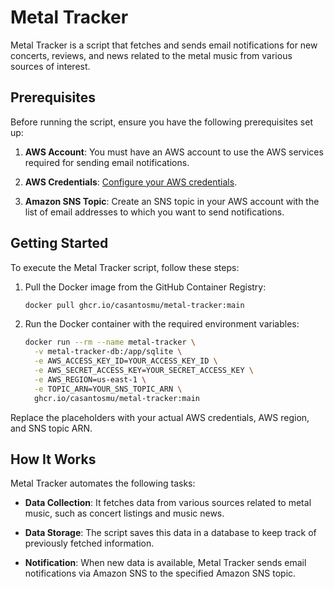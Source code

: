# Metal Tracker

Metal Tracker is a script that fetches and sends email notifications for new concerts, reviews, and news related to the metal music from various sources of interest.

## Prerequisites

Before running the script, ensure you have the following prerequisites set up:

1. **AWS Account**: You must have an AWS account to use the AWS services required for sending email notifications.

2. **AWS Credentials**: [Configure your AWS credentials](https://docs.aws.amazon.com/sdk-for-javascript/v3/developer-guide/setting-credentials-node.html).

3. **Amazon SNS Topic**: Create an SNS topic in your AWS account with the list of email addresses to which you want to send notifications.

## Getting Started

To execute the Metal Tracker script, follow these steps:

1. Pull the Docker image from the GitHub Container Registry:

   ```bash
   docker pull ghcr.io/casantosmu/metal-tracker:main
   ```

2. Run the Docker container with the required environment variables:

   ```bash
   docker run --rm --name metal-tracker \
     -v metal-tracker-db:/app/sqlite \
     -e AWS_ACCESS_KEY_ID=YOUR_ACCESS_KEY_ID \
     -e AWS_SECRET_ACCESS_KEY=YOUR_SECRET_ACCESS_KEY \
     -e AWS_REGION=us-east-1 \
     -e TOPIC_ARN=YOUR_SNS_TOPIC_ARN \
     ghcr.io/casantosmu/metal-tracker:main
   ```

Replace the placeholders with your actual AWS credentials, AWS region, and SNS topic ARN.

## How It Works

Metal Tracker automates the following tasks:

- **Data Collection**: It fetches data from various sources related to metal music, such as concert listings and music news.

- **Data Storage**: The script saves this data in a database to keep track of previously fetched information.

- **Notification**: When new data is available, Metal Tracker sends email notifications via Amazon SNS to the specified Amazon SNS topic.
